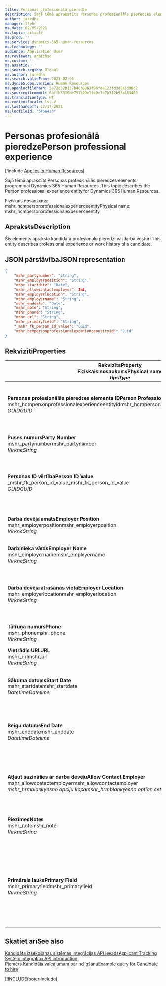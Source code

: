 ```yaml
---
title: Personas profesionālā pieredze
description: Šajā tēmā aprakstīts Personas profesionālās pieredzes elements programmai Dynamics 365 Human Resources .
author: jaredha
manager: tfehr
ms.date: 02/05/2021
ms.topic: article
ms.prod: ''
ms.service: dynamics-365-human-resources
ms.technology: ''
audience: Application User
ms.reviewer: anbichse
ms.custom: ''
ms.assetid: ''
ms.search.region: Global
ms.author: jaredha
ms.search.validFrom: 2021-02-05
ms.dyn365.ops.version: Human Resources
ms.openlocfilehash: 5672e32b157b46b6863f06fea123fd3d6a3d96d2
ms.sourcegitcommit: 6affb3316be757c99e1fe9c7c7b312b93c483408
ms.translationtype: HT
ms.contentlocale: lv-LV
ms.lasthandoff: 02/17/2021
ms.locfileid: "5466428"
---
```

# <a name="person-professional-experience"></a><span data-ttu-id="2678d-103">Personas profesionālā pieredze</span><span class="sxs-lookup"><span data-stu-id="2678d-103">Person professional experience</span></span>

[!include [Applies to Human Resources](../includes/applies-to-hr.md)]

<span data-ttu-id="2678d-104">Šajā tēmā aprakstīts Personas profesionālās pieredzes elements programmai Dynamics 365 Human Resources .</span><span class="sxs-lookup"><span data-stu-id="2678d-104">This topic describes the Person professional experience entity for Dynamics 365 Human Resources.</span></span>

<span data-ttu-id="2678d-105">Fiziskais nosaukums: mshr_hcmpersonprofessionalexperienceentity</span><span class="sxs-lookup"><span data-stu-id="2678d-105">Physical name: mshr_hcmpersonprofessionalexperienceentity</span></span>

## <a name="description"></a><span data-ttu-id="2678d-106">Apraksts</span><span class="sxs-lookup"><span data-stu-id="2678d-106">Description</span></span>

<span data-ttu-id="2678d-107">Šis elements apraksta kandidāta profesionālo pieredzi vai darba vēsturi.</span><span class="sxs-lookup"><span data-stu-id="2678d-107">This entity describes professional experience or work history of a candidate.</span></span>

## <a name="json-representation"></a><span data-ttu-id="2678d-108">JSON pārstāvība</span><span class="sxs-lookup"><span data-stu-id="2678d-108">JSON representation</span></span>

```json
{
    "mshr_partynumber": "String",
    "mshr_employerposition": "String",
    "mshr_startdate": "Date",
    "mshr_allowcontactemployer": Int,
    "mshr_employerlocation": "String",
    "mshr_employername": "String",
    "mshr_enddate": "Date",
    "mshr_note": "String",
    "mshr_phone": "String",
    "mshr_url": "String",
    "mshr_primaryfield": "String",
    "_mshr_fk_person_id_value": "Guid",
    "mshr_hcmpersonprofessionalexperienceentityid": "Guid"
}
```

## <a name="properties"></a><span data-ttu-id="2678d-109">Rekvizīti</span><span class="sxs-lookup"><span data-stu-id="2678d-109">Properties</span></span>

| <span data-ttu-id="2678d-110">Rekvizīts</span><span class="sxs-lookup"><span data-stu-id="2678d-110">Property</span></span><br><span data-ttu-id="2678d-111">**Fiziskais nosaukums**</span><span class="sxs-lookup"><span data-stu-id="2678d-111">**Physical name**</span></span><br><span data-ttu-id="2678d-112">**_tips_**</span><span class="sxs-lookup"><span data-stu-id="2678d-112">**_Type_**</span></span> | <span data-ttu-id="2678d-113">Izmantot</span><span class="sxs-lookup"><span data-stu-id="2678d-113">Use</span></span> | <span data-ttu-id="2678d-114">Apraksts</span><span class="sxs-lookup"><span data-stu-id="2678d-114">Description</span></span> |
| --- | --- | --- |
| <span data-ttu-id="2678d-115">**Personas profesionālās pieredzes elementa ID**</span><span class="sxs-lookup"><span data-stu-id="2678d-115">**Person Professional Experience Entity ID**</span></span><br><span data-ttu-id="2678d-116">mshr_hcmpersonprofessionalexperienceentityid</span><span class="sxs-lookup"><span data-stu-id="2678d-116">mshr_hcmpersonprofessionalexperienceentityid</span></span><br><span data-ttu-id="2678d-117">*GUID*</span><span class="sxs-lookup"><span data-stu-id="2678d-117">*GUID*</span></span> | <span data-ttu-id="2678d-118">Tikai lasāms</span><span class="sxs-lookup"><span data-stu-id="2678d-118">Read-only</span></span><br><span data-ttu-id="2678d-119">Obligāts</span><span class="sxs-lookup"><span data-stu-id="2678d-119">Required</span></span> | <span data-ttu-id="2678d-120">Sistēmas ģenerēts unikāls identifikators elementa ierakstam.</span><span class="sxs-lookup"><span data-stu-id="2678d-120">System-generated unique identifier for the entity record.</span></span> |
| <span data-ttu-id="2678d-121">**Puses numurs**</span><span class="sxs-lookup"><span data-stu-id="2678d-121">**Party Number**</span></span><br><span data-ttu-id="2678d-122">mshr_partynumber</span><span class="sxs-lookup"><span data-stu-id="2678d-122">mshr_partynumber</span></span><br><span data-ttu-id="2678d-123">*Virkne*</span><span class="sxs-lookup"><span data-stu-id="2678d-123">*String*</span></span> | <span data-ttu-id="2678d-124">Lasīt/rakstīt</span><span class="sxs-lookup"><span data-stu-id="2678d-124">Read/write</span></span><br><span data-ttu-id="2678d-125">Obligāts</span><span class="sxs-lookup"><span data-stu-id="2678d-125">Required</span></span> | <span data-ttu-id="2678d-126">Unikāls kandidāta personas ieraksta identifikators.</span><span class="sxs-lookup"><span data-stu-id="2678d-126">Unique identifier of the person record for the candidate.</span></span> |
| <span data-ttu-id="2678d-127">**Personas ID vērtība**</span><span class="sxs-lookup"><span data-stu-id="2678d-127">**Person ID Value**</span></span><br><span data-ttu-id="2678d-128">_mshr_fk_person_id_value</span><span class="sxs-lookup"><span data-stu-id="2678d-128">_mshr_fk_person_id_value</span></span><br><span data-ttu-id="2678d-129">*GUID*</span><span class="sxs-lookup"><span data-stu-id="2678d-129">*GUID*</span></span> | <span data-ttu-id="2678d-130">Tikai lasāms</span><span class="sxs-lookup"><span data-stu-id="2678d-130">Read-only</span></span><br><span data-ttu-id="2678d-131">Obligāts</span><span class="sxs-lookup"><span data-stu-id="2678d-131">Required</span></span><br><span data-ttu-id="2678d-132">Ārējā atslēga: mshr_dirpersonentity mshr_dirpersonentityid</span><span class="sxs-lookup"><span data-stu-id="2678d-132">Foreign key: mshr_dirpersonentityid of mshr_dirpersonentity</span></span> | <span data-ttu-id="2678d-133">Sistēmas ģenerēts unikāls personas elementa ieraksta identifikators.</span><span class="sxs-lookup"><span data-stu-id="2678d-133">System-generated unique identifier of the person entity record.</span></span> |
| <span data-ttu-id="2678d-134">**Darba devēja amats**</span><span class="sxs-lookup"><span data-stu-id="2678d-134">**Employer Position**</span></span><br><span data-ttu-id="2678d-135">mshr_employerposition</span><span class="sxs-lookup"><span data-stu-id="2678d-135">mshr_employerposition</span></span><br><span data-ttu-id="2678d-136">*Virkne*</span><span class="sxs-lookup"><span data-stu-id="2678d-136">*String*</span></span> | <span data-ttu-id="2678d-137">Lasīt/rakstīt</span><span class="sxs-lookup"><span data-stu-id="2678d-137">Read/write</span></span><br><span data-ttu-id="2678d-138">Obligāts</span><span class="sxs-lookup"><span data-stu-id="2678d-138">Required</span></span> | <span data-ttu-id="2678d-139">Amata nosaukums, ko kandidāts ieņēma nodarbinātības laikā.</span><span class="sxs-lookup"><span data-stu-id="2678d-139">The position title held by the candidate while under employment.</span></span> |
| <span data-ttu-id="2678d-140">**Darbinieka vārds**</span><span class="sxs-lookup"><span data-stu-id="2678d-140">**Employer Name**</span></span><br><span data-ttu-id="2678d-141">mshr_employername</span><span class="sxs-lookup"><span data-stu-id="2678d-141">mshr_employername</span></span><br><span data-ttu-id="2678d-142">*Virkne*</span><span class="sxs-lookup"><span data-stu-id="2678d-142">*String*</span></span> | <span data-ttu-id="2678d-143">Lasīt/rakstīt</span><span class="sxs-lookup"><span data-stu-id="2678d-143">Read/write</span></span><br><span data-ttu-id="2678d-144">Obligāts</span><span class="sxs-lookup"><span data-stu-id="2678d-144">Required</span></span> | <span data-ttu-id="2678d-145">Darba devēja vārds.</span><span class="sxs-lookup"><span data-stu-id="2678d-145">The name of the employer.</span></span> |
| <span data-ttu-id="2678d-146">**Darba devēja atrašanās vieta**</span><span class="sxs-lookup"><span data-stu-id="2678d-146">**Employer Location**</span></span><br><span data-ttu-id="2678d-147">mshr_employerlocation</span><span class="sxs-lookup"><span data-stu-id="2678d-147">mshr_employerlocation</span></span><br><span data-ttu-id="2678d-148">*Virkne*</span><span class="sxs-lookup"><span data-stu-id="2678d-148">*String*</span></span> | <span data-ttu-id="2678d-149">Lasīt/rakstīt</span><span class="sxs-lookup"><span data-stu-id="2678d-149">Read/write</span></span><br><span data-ttu-id="2678d-150">Neobligāti</span><span class="sxs-lookup"><span data-stu-id="2678d-150">Optional</span></span> | <span data-ttu-id="2678d-151">Darba devēja atrašanās vieta.</span><span class="sxs-lookup"><span data-stu-id="2678d-151">The employer’s location.</span></span> <span data-ttu-id="2678d-152">Maks. garums: 60.</span><span class="sxs-lookup"><span data-stu-id="2678d-152">Max length: 60.</span></span> <span data-ttu-id="2678d-153">Nav noteikts vai nepieciešams noteikts formāts.</span><span class="sxs-lookup"><span data-stu-id="2678d-153">No specific format defined or required.</span></span> |
| <span data-ttu-id="2678d-154">**Tālruņa numurs**</span><span class="sxs-lookup"><span data-stu-id="2678d-154">**Phone**</span></span><br><span data-ttu-id="2678d-155">mshr_phone</span><span class="sxs-lookup"><span data-stu-id="2678d-155">mshr_phone</span></span><br><span data-ttu-id="2678d-156">*Virkne*</span><span class="sxs-lookup"><span data-stu-id="2678d-156">*String*</span></span> | <span data-ttu-id="2678d-157">Lasīt/rakstīt</span><span class="sxs-lookup"><span data-stu-id="2678d-157">Read/write</span></span><br><span data-ttu-id="2678d-158">Neobligāti</span><span class="sxs-lookup"><span data-stu-id="2678d-158">Optional</span></span> | <span data-ttu-id="2678d-159">Darba devēja tālruņa numurs.</span><span class="sxs-lookup"><span data-stu-id="2678d-159">The employer’s phone number.</span></span> |
| <span data-ttu-id="2678d-160">**Vietrādis URL**</span><span class="sxs-lookup"><span data-stu-id="2678d-160">**URL**</span></span><br><span data-ttu-id="2678d-161">mshr_url</span><span class="sxs-lookup"><span data-stu-id="2678d-161">mshr_url</span></span><br><span data-ttu-id="2678d-162">*Virkne*</span><span class="sxs-lookup"><span data-stu-id="2678d-162">*String*</span></span> | <span data-ttu-id="2678d-163">Lasīt/rakstīt</span><span class="sxs-lookup"><span data-stu-id="2678d-163">Read/write</span></span><br><span data-ttu-id="2678d-164">Neobligāti</span><span class="sxs-lookup"><span data-stu-id="2678d-164">Optional</span></span> | <span data-ttu-id="2678d-165">Darba devēja tīmekļa vietnes vietrādis URL.</span><span class="sxs-lookup"><span data-stu-id="2678d-165">The URL of the employer’s website.</span></span> |
| <span data-ttu-id="2678d-166">**Sākuma datums**</span><span class="sxs-lookup"><span data-stu-id="2678d-166">**Start Date**</span></span><br><span data-ttu-id="2678d-167">mshr_startdate</span><span class="sxs-lookup"><span data-stu-id="2678d-167">mshr_startdate</span></span><br><span data-ttu-id="2678d-168">*Datetime*</span><span class="sxs-lookup"><span data-stu-id="2678d-168">*Datetime*</span></span> | <span data-ttu-id="2678d-169">Lasīt/rakstīt</span><span class="sxs-lookup"><span data-stu-id="2678d-169">Read/write</span></span><br><span data-ttu-id="2678d-170">Obligāts</span><span class="sxs-lookup"><span data-stu-id="2678d-170">Required</span></span> | <span data-ttu-id="2678d-171">Kandidāta nodarbinātības sākuma datums.</span><span class="sxs-lookup"><span data-stu-id="2678d-171">The start date of the candidate’s employment.</span></span> |
| <span data-ttu-id="2678d-172">**Beigu datums**</span><span class="sxs-lookup"><span data-stu-id="2678d-172">**End Date**</span></span><br><span data-ttu-id="2678d-173">mshr_enddate</span><span class="sxs-lookup"><span data-stu-id="2678d-173">mshr_enddate</span></span><br><span data-ttu-id="2678d-174">*Datetime*</span><span class="sxs-lookup"><span data-stu-id="2678d-174">*Datetime*</span></span> | <span data-ttu-id="2678d-175">Lasīt/rakstīt</span><span class="sxs-lookup"><span data-stu-id="2678d-175">Read/write</span></span><br><span data-ttu-id="2678d-176">Neobligāti</span><span class="sxs-lookup"><span data-stu-id="2678d-176">Optional</span></span> | <span data-ttu-id="2678d-177">Kandidāta nodarbinātības beigu datums vai null, ja kandidāts joprojām šeit strādā.</span><span class="sxs-lookup"><span data-stu-id="2678d-177">The end date of the candidate’s employment, or null if the candidate is still employed here.</span></span> |
| <span data-ttu-id="2678d-178">**Atļaut sazināties ar darba devēju**</span><span class="sxs-lookup"><span data-stu-id="2678d-178">**Allow Contact Employer**</span></span><br><span data-ttu-id="2678d-179">mshr_allowcontactemployer</span><span class="sxs-lookup"><span data-stu-id="2678d-179">mshr_allowcontactemployer</span></span><br><span data-ttu-id="2678d-180">*mshr_hrmblankyesno opciju kopa*</span><span class="sxs-lookup"><span data-stu-id="2678d-180">*mshr_hrmblankyesno option set*</span></span> | <span data-ttu-id="2678d-181">Lasīt/rakstīt</span><span class="sxs-lookup"><span data-stu-id="2678d-181">Read/write</span></span><br><span data-ttu-id="2678d-182">Neobligāti</span><span class="sxs-lookup"><span data-stu-id="2678d-182">Optional</span></span> | <span data-ttu-id="2678d-183">Norāda, vai kandidāts atļauj sazināties ar iepriekšējo darba devēju.</span><span class="sxs-lookup"><span data-stu-id="2678d-183">Signifies whether the candidate allows contacting the previous employer.</span></span> |
| <span data-ttu-id="2678d-184">**Piezīmes**</span><span class="sxs-lookup"><span data-stu-id="2678d-184">**Notes**</span></span><br><span data-ttu-id="2678d-185">mshr_note</span><span class="sxs-lookup"><span data-stu-id="2678d-185">mshr_note</span></span><br><span data-ttu-id="2678d-186">*Virkne*</span><span class="sxs-lookup"><span data-stu-id="2678d-186">*String*</span></span> | <span data-ttu-id="2678d-187">Lasīt/rakstīt</span><span class="sxs-lookup"><span data-stu-id="2678d-187">Read/write</span></span><br><span data-ttu-id="2678d-188">Neobligāti</span><span class="sxs-lookup"><span data-stu-id="2678d-188">Optional</span></span> | <span data-ttu-id="2678d-189">Piezīmes, ko izmantot darbā pieņēmējam vai personāla atlases darbiniekam.</span><span class="sxs-lookup"><span data-stu-id="2678d-189">Notes for use by the recruiter or hiring manager.</span></span> |
| <span data-ttu-id="2678d-190">**Primārais lauks**</span><span class="sxs-lookup"><span data-stu-id="2678d-190">**Primary Field**</span></span><br><span data-ttu-id="2678d-191">mshr_primaryfield</span><span class="sxs-lookup"><span data-stu-id="2678d-191">mshr_primaryfield</span></span><br><span data-ttu-id="2678d-192">*Virkne*</span><span class="sxs-lookup"><span data-stu-id="2678d-192">*String*</span></span> | <span data-ttu-id="2678d-193">Tikai lasāms</span><span class="sxs-lookup"><span data-stu-id="2678d-193">Read-only</span></span><br><span data-ttu-id="2678d-194">Obligāts</span><span class="sxs-lookup"><span data-stu-id="2678d-194">Required</span></span> | <span data-ttu-id="2678d-195">Lauks, kas tiek izmantots kā elementa ieraksta primārais identifikators.</span><span class="sxs-lookup"><span data-stu-id="2678d-195">Field used as a primary identifier of the entity record.</span></span> <span data-ttu-id="2678d-196">Puses numura, sākuma datuma, darba devēja amata un darba devēja vārda kombinācija.</span><span class="sxs-lookup"><span data-stu-id="2678d-196">Combination of party number, start date, employer position, and employer name.</span></span> |

## <a name="see-also"></a><span data-ttu-id="2678d-197">Skatiet arī</span><span class="sxs-lookup"><span data-stu-id="2678d-197">See also</span></span>

[<span data-ttu-id="2678d-198">Kandidāta izsekošanas sistēmas integrācijas API ievads</span><span class="sxs-lookup"><span data-stu-id="2678d-198">Applicant Tracking System integration API introduction</span></span>](hr-admin-integration-ats-api-introduction.md)<br>
[<span data-ttu-id="2678d-199">Piemērs Kandidāta vaicājumam par nolīgšanu</span><span class="sxs-lookup"><span data-stu-id="2678d-199">Example query for Candidate to hire</span></span>](hr-admin-integration-ats-api-candidate-to-hire-example-query.md)



[!INCLUDE[footer-include](../includes/footer-banner.md)]